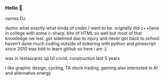 ### Hello 🍕

names DJ 

dunno what exactly what kinda of coder I want to be. orignally did c++/java in college with some c-sharp. bits of HTML as well but most of that knowledge ive lost. got sidelined due to injury and never got back to school.
haven't done much coding outside of tinkering with python and pinescript since 2010 was told to learn github so here i am :]

was in restaurants up till covid, construction last 5 years

i like graphic design, cycling, TA stock trading, gaming
also interested in AI and alternative energy
